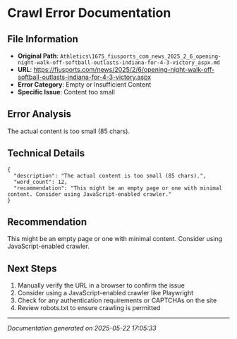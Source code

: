 # Crawl Error Documentation

## File Information
- **Original Path**: `Athletics\1675_fiusports_com_news_2025_2_6_opening-night-walk-off-softball-outlasts-indiana-for-4-3-victory_aspx.md`
- **URL**: https://fiusports.com/news/2025/2/6/opening-night-walk-off-softball-outlasts-indiana-for-4-3-victory.aspx
- **Error Category**: Empty or Insufficient Content
- **Specific Issue**: Content too small

## Error Analysis
The actual content is too small (85 chars).

## Technical Details
```
{
  "description": "The actual content is too small (85 chars).",
  "word_count": 12,
  "recommendation": "This might be an empty page or one with minimal content. Consider using JavaScript-enabled crawler."
}
```

## Recommendation
This might be an empty page or one with minimal content. Consider using JavaScript-enabled crawler.

## Next Steps
1. Manually verify the URL in a browser to confirm the issue
2. Consider using a JavaScript-enabled crawler like Playwright
3. Check for any authentication requirements or CAPTCHAs on the site
4. Review robots.txt to ensure crawling is permitted

---
*Documentation generated on 2025-05-22 17:05:33*
